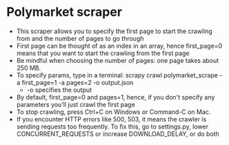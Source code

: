 # Polymarket scraper

- This scraper allows you to specify the first page to start the crawling from and the number of pages to go through
- First page can be thought of as an index in an array, hence first_page=0 means that you want to start the crawling from the first page
- Be mindful when choosing the number of pages: one page takes about 250 MB.
- To specify params, type in a terminal: scrapy crawl polymarket_scrape -a first_page=1 -a pages=2 -o output.json
  - -o specifies the output
- By default, first_page=0 and pages=1, hence, if you don't specify any parameters you'll just crawl the first page
- To stop crawling, press Ctrl+C on Windows or Command-C on Mac.
- If you encounter HTTP errors like 500, 503, it means the crawler is sending requests too frequently. To fix this, go to settings.py, lower CONCURRENT_REQUESTS or increase DOWNLOAD_DELAY, or do both